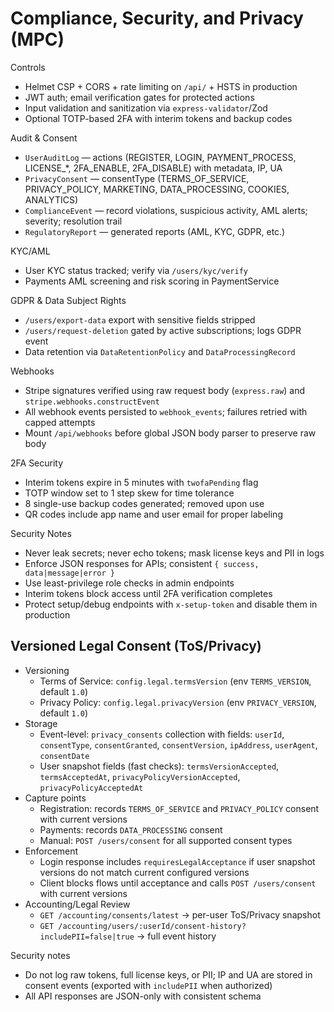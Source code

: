 # Compliance, Security, and Privacy (MPC)

Controls
- Helmet CSP + CORS + rate limiting on `/api/` + HSTS in production
- JWT auth; email verification gates for protected actions
- Input validation and sanitization via `express-validator`/Zod
- Optional TOTP-based 2FA with interim tokens and backup codes

Audit & Consent
- `UserAuditLog` — actions (REGISTER, LOGIN, PAYMENT_PROCESS, LICENSE_*, 2FA_ENABLE, 2FA_DISABLE) with metadata, IP, UA
- `PrivacyConsent` — consentType (TERMS_OF_SERVICE, PRIVACY_POLICY, MARKETING, DATA_PROCESSING, COOKIES, ANALYTICS)
- `ComplianceEvent` — record violations, suspicious activity, AML alerts; severity; resolution trail
- `RegulatoryReport` — generated reports (AML, KYC, GDPR, etc.)

KYC/AML
- User KYC status tracked; verify via `/users/kyc/verify`
- Payments AML screening and risk scoring in PaymentService

GDPR & Data Subject Rights
- `/users/export-data` export with sensitive fields stripped
- `/users/request-deletion` gated by active subscriptions; logs GDPR event
- Data retention via `DataRetentionPolicy` and `DataProcessingRecord`

Webhooks
- Stripe signatures verified using raw request body (`express.raw`) and `stripe.webhooks.constructEvent`
- All webhook events persisted to `webhook_events`; failures retried with capped attempts
- Mount `/api/webhooks` before global JSON body parser to preserve raw body

2FA Security
- Interim tokens expire in 5 minutes with `twofaPending` flag
- TOTP window set to 1 step skew for time tolerance
- 8 single-use backup codes generated; removed upon use
- QR codes include app name and user email for proper labeling

Security Notes
- Never leak secrets; never echo tokens; mask license keys and PII in logs
- Enforce JSON responses for APIs; consistent `{ success, data|message|error }`
- Use least-privilege role checks in admin endpoints
- Interim tokens block access until 2FA verification completes
- Protect setup/debug endpoints with `x-setup-token` and disable them in production

## Versioned Legal Consent (ToS/Privacy)
- Versioning
  - Terms of Service: `config.legal.termsVersion` (env `TERMS_VERSION`, default `1.0`)
  - Privacy Policy: `config.legal.privacyVersion` (env `PRIVACY_VERSION`, default `1.0`)
- Storage
  - Event-level: `privacy_consents` collection with fields: `userId`, `consentType`, `consentGranted`, `consentVersion`, `ipAddress`, `userAgent`, `consentDate`
  - User snapshot fields (fast checks): `termsVersionAccepted`, `termsAcceptedAt`, `privacyPolicyVersionAccepted`, `privacyPolicyAcceptedAt`
- Capture points
  - Registration: records `TERMS_OF_SERVICE` and `PRIVACY_POLICY` consent with current versions
  - Payments: records `DATA_PROCESSING` consent
  - Manual: `POST /users/consent` for all supported consent types
- Enforcement
  - Login response includes `requiresLegalAcceptance` if user snapshot versions do not match current configured versions
  - Client blocks flows until acceptance and calls `POST /users/consent` with current versions
- Accounting/Legal Review
  - `GET /accounting/consents/latest` → per-user ToS/Privacy snapshot
  - `GET /accounting/users/:userId/consent-history?includePII=false|true` → full event history

Security notes
- Do not log raw tokens, full license keys, or PII; IP and UA are stored in consent events (exported with `includePII` when authorized)
- All API responses are JSON-only with consistent schema
